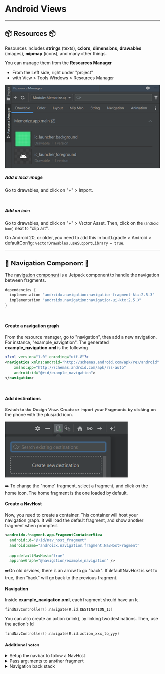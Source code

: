 # Android Views

<hr class="sep-both">

## 📦 Resources 📦

<div class="row row-cols-md-2"><div>

Resources includes **strings** (texts), **colors**, **dimensions**, **drawables** (images), **mipmap** (icons), and many other things.

You can manage them from the **Resources Manager**

* From the Left side, right under "project"
* with View > Tools Windows > Resources Manager

![Resources Manager Android Studio](_images/resources_manager_as.png)
</div><div>

##### Add a local image

Go to drawables, and click on "+" > Import.

<br>

##### Add an icon

Go to drawables, and click on "+" > Vector Asset. Then, click on the <i class="bi bi-android"></i> <small>(android icon)</small> next to "clip art".

On Android 20, or older, you need to add this in build.gradle > Android > defaultConfig: `vectorDrawables.useSupportLibrary = true`.
</div></div>

<hr class="sep-both">

## 🧭 Navigation Component 🧭 

<div class="row row-cols-md-2"><div>

The [navigation component](https://developer.android.com/guide/navigation/navigation-getting-started) is a Jetpack component to handle the navigation between fragments.

```gradle
dependencies {
  implementation "androidx.navigation:navigation-fragment-ktx:2.5.3"
  implementation "androidx.navigation:navigation-ui-ktx:2.5.3"
}
```

<br>

#### Create a navigation graph

From the resource manager, go to "navigation", then add a new navigation. For instance, "example_navigation". The generated **example_navigation.xml** is the following

```xml
<?xml version="1.0" encoding="utf-8"?>
<navigation xmlns:android="http://schemas.android.com/apk/res/android"
    xmlns:app="http://schemas.android.com/apk/res-auto"
    android:id="@+id/example_navigation">
</navigation>
```

<br>

#### Add destinations

<div class="row row-cols-md-2"><div>

Switch to the Design View. Create or import your Fragments by clicking on the phone with the plus/add icon.
</div><div>

![New destination](_images/new_destination.png)
</div></div>

➡️ To change the "home" fragment, select a fragment, and click on the home icon. The home fragment is the one loaded by default.
</div><div>

#### Create a NavHost

Now, you need to create a container. This container will host your navigation graph. It will load the default fragment, and show another fragment when prompted.

```xml
<androidx.fragment.app.FragmentContainerView
  android:id="@+id/nav_host_fragment"
  android:name="androidx.navigation.fragment.NavHostFragment"

  app:defaultNavHost="true"
  app:navGraph="@navigation/example_navigation" />
```

➡️On old devices, there is an arrow to go "back". If defaultNavHost is set to true, then "back" will go back to the previous fragment.

#### Navigation

Inside **example_navigation.xml**, each fragment should have an Id.

```kotlin
findNavController().navigate(R.id.DESTINATION_ID)
```

You can also create an action (=link), by linking two destinations. Then, use the action's Id

```kotlin
findNavController().navigate(R.id.action_xxx_to_yyy)
```

#### Additional notes

<p></p>

<details class="details-e">
<summary>Setup the navbar to follow a NavHost</summary>

This will set the "label" of a fragment <small>(see the navigation file)</small> as the title of the screen. Moreover, this will add a button "back" to go back to the previous fragment.

![fragment_back](_images/fragment_back.png)

```kotlin
class MainActivity : AppCompatActivity() {
    private lateinit var navController: NavController

    override fun onCreate(savedInstanceState: Bundle?) {
        super.onCreate(savedInstanceState)
        setContentView(R.layout.activity_main)

        val navHostFragment = supportFragmentManager.findFragmentById(R.id.nav_host_fragment) as NavHostFragment
        navController = navHostFragment.navController
        // show the label in the menu bar
        // and the icon "back" when needed
        setupActionBarWithNavController(navController)
    }

    // pressing "back" in the menu, will go back
    override fun onSupportNavigateUp(): Boolean {
        return navController.navigateUp() || super.onSupportNavigateUp()
    }
}
```
</details>

<details class="details-e">
<summary>Pass arguments to another fragment</summary>

For that, you must create an action. Then, click on the screen that must receive the parameter. In the section, add arguments.

```kotlin
findNavController().navigate(R.id.action_first_to_second, Bundle().apply {
  // Ex: passing a string
  putString("key", "value")
})
```

in the fragment receiving the arguments, use

```kotlin
val value = arguments?.getString("key")
```

👉 The problem with that, is that there is no verification of the argument being passed or stuff like that. So, we use **SafeArgs** when we want to do things safely.

```gradle
// At the top of your build.gradle
buildscript {
    dependencies {
        classpath "androidx.navigation:navigation-safe-args-gradle-plugin:2.5.3"
    }
}

// after plugin { ... }
apply plugin: 'androidx.navigation.safeargs.kotlin'
```

SafeArgs will generate a class **XXXDirections** with XXX the name of the current class.

```diff
-findNavController().navigate(R.id.action_first_to_second, Bundle().apply {
-  putString("key", "value")
-})
+val destination = FirstDirections.actionFirstToSecond(key = "value")
+findNavController().navigate(destination)
```

Again, SafeArgs will generate a class **XXXArgs** with XXX the name of the current class.

```diff
-val value = arguments?.getString("key")
+val args by navArgs<XXXArgs>()
+val value = args.key
```
</details>

<details class="details-e">
<summary>Navigation back stack</summary>

The idea is the same as for [Activities](../activities/index.md#application-back-stack), but **each Activity has a back stack of fragments**.

* Remove every fragment until the previous one is either null or a fragment with the Id "**DESTINATION_ID**".

```diff
<action
+  app:popUpTo="@id/DESTINATION_ID"
  />
```

* Remove every fragment until the previous one is either null or the fragment BEFORE a fragment with the Id "**DESTINATION_ID**".

```diff
<action
  app:popUpTo="@id/first"
+  app:popUpToInclusive="true"
  />
```

* You can call methods from the code too

```kotlin
findNavController().popBackStack()
```
</details>

</div></div>